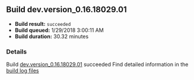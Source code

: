## Build dev.version_0.16.18029.01
- **Build result:** `succeeded`
- **Build queued:** 1/29/2018 3:00:11 AM
- **Build duration:** 30.32 minutes
### Details
Build [dev.version_0.16.18029.01](https://winappstudio.visualstudio.com/web/build.aspx?pcguid=a4ef43be-68ce-4195-a619-079b4d9834c2&builduri=vstfs%3a%2f%2f%2fBuild%2fBuild%2f24800) succeeded
Find detailed information in the [build log files](https://uwpctdiags.blob.core.windows.net/buildlogs/dev.version_0.16.18029.01_logs.zip)
